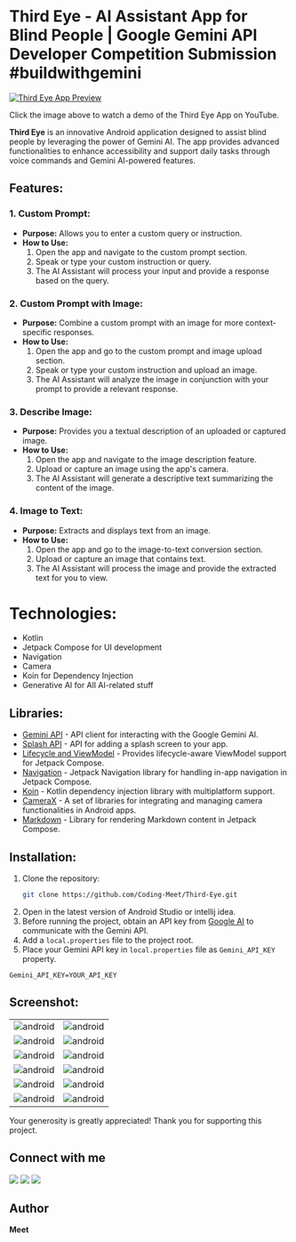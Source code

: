 # Third Eye - AI Assistant App for Blind People | Google Gemini API Developer Competition Submission #buildwithgemini

[![Third Eye App Preview](image/thid-eye-app.png)](https://youtu.be/YhWhR6IVs_Y)

Click the image above to watch a demo of the Third Eye App on YouTube.

**Third Eye** is an innovative Android application designed to assist blind people by leveraging the power of Gemini AI. The app provides advanced functionalities to enhance accessibility and support daily tasks through voice commands and Gemini AI-powered features.

## Features:

### 1. Custom Prompt:

- **Purpose:** Allows you to enter a custom query or instruction.
- **How to Use:**
    1. Open the app and navigate to the custom prompt section.
    2. Speak or type your custom instruction or query.
    3. The AI Assistant will process your input and provide a response based on the query.

### 2. Custom Prompt with Image:

- **Purpose:** Combine a custom prompt with an image for more context-specific responses.
- **How to Use:**
    1. Open the app and go to the custom prompt and image upload section.
    2. Speak or type your custom instruction and upload an image.
    3. The AI Assistant will analyze the image in conjunction with your prompt to provide a relevant response.

### 3. Describe Image:

- **Purpose:** Provides you a textual description of an uploaded or captured image.
- **How to Use:**
    1. Open the app and navigate to the image description feature.
    2. Upload or capture an image using the app's camera.
    3. The AI Assistant will generate a descriptive text summarizing the content of the image.

### 4. Image to Text:

- **Purpose:** Extracts and displays text from an image.
- **How to Use:**
    1. Open the app and go to the image-to-text conversion section.
    2. Upload or capture an image that contains text.
    3. The AI Assistant will process the image and provide the extracted text for you to view.

# Technologies:

- Kotlin
- Jetpack Compose for UI development
- Navigation
- Camera
- Koin for Dependency Injection
- Generative AI for All AI-related stuff

## Libraries:

- [Gemini API](https://ai.google.dev/api?lang=android) - API client for interacting with the Google Gemini AI.
- [Splash API](https://developer.android.com/develop/ui/views/launch/splash-screen) - API for adding a splash screen to your app.
- [Lifecycle and ViewModel](https://developer.android.com/jetpack/androidx/releases/lifecycle) - Provides lifecycle-aware ViewModel support for Jetpack Compose.
- [Navigation](https://developer.android.com/develop/ui/compose/navigation) - Jetpack Navigation library for handling in-app navigation in Jetpack Compose.
- [Koin](https://insert-koin.io/) - Kotlin dependency injection library with multiplatform support.
- [CameraX](https://developer.android.com/jetpack/androidx/releases/camera) - A set of libraries for integrating and managing camera functionalities in Android apps.
- [Markdown](https://github.com/jeziellago/compose-markdown) - Library for rendering Markdown content in Jetpack Compose.

## Installation:

1. Clone the repository:
   ```bash
   git clone https://github.com/Coding-Meet/Third-Eye.git
2. Open in the latest version of Android Studio or intellij idea.
3. Before running the project, obtain an API key from [Google AI](https://ai.google.dev) to communicate with the Gemini
   API.
4. Add a `local.properties` file to the project root.
5. Place your Gemini API key in `local.properties` file as `Gemini_API_KEY` property.

```properties
Gemini_API_KEY=YOUR_API_KEY
```

## Screenshot:

<table>
   <tr>
    <td><img src="image/image1.png" alt="android"></td>
    <td><img src="image/image2.png" alt="android"></td>
   </tr>
   <tr>
    <td><img src="image/image3.png" alt="android"></td>
    <td><img src="image/image4.png" alt="android"></td>
   </tr>
   <tr>
    <td><img src="image/image5.png" alt="android"></td>
    <td><img src="image/image6.png" alt="android"></td>
   </tr>
   <tr>
    <td><img src="image/image7.png" alt="android"></td>
    <td><img src="image/image8.png" alt="android"></td>
   </tr>
   <tr>
    <td><img src="image/image9.png" alt="android"></td>
    <td><img src="image/image10.png" alt="android"></td>
   </tr>
   <tr>
    <td><img src="image/image11.png" alt="android"></td>
    <td><img src="image/image12.png" alt="android"></td>
   </tr>
</table>

Your generosity is greatly appreciated! Thank you for supporting this project.

## Connect with me

[![](https://img.shields.io/badge/Youtube-red?style=for-the-badge&logo=youtube&logoColor=white)](https://youtube.com/@CodingMeet26?si=FuKwU-aBaf_5kukR)
[![](https://img.shields.io/badge/LinkedIn-0077B5?style=for-the-badge&logo=linkedin&logoColor=white)](https://www.linkedin.com/in/coding-meet-a74933273/)
[![](https://img.shields.io/badge/Twitter-1DA1F2?style=for-the-badge&logo=twitter&logoColor=white)](https://twitter.com/CodingMeet)

## Author

**Meet**
